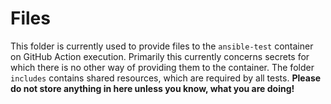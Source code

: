 # Files
This folder is currently used to provide files to the `ansible-test` container
on GitHub Action execution. Primarily this currently concerns secrets for which
there is no other way of providing them to the container.
The folder `includes` contains shared resources, which are required by all tests.
**Please do not store anything in here unless you know, what you are doing!**
